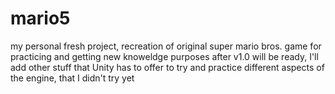 # mario5
my personal fresh project, recreation of original super mario bros. game
for practicing and getting new knoweldge purposes
after v1.0 will be ready, I'll add other stuff that Unity has to offer to try and practice different aspects of the engine, that I didn't try yet
